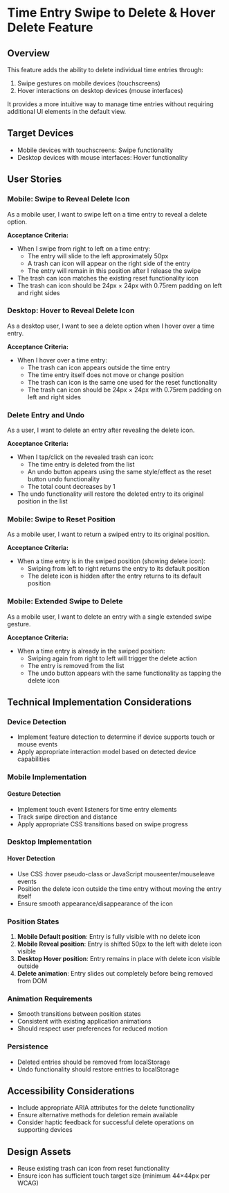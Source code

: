 # Time Entry Swipe to Delete & Hover Delete Feature

## Overview

This feature adds the ability to delete individual time entries through:

1. Swipe gestures on mobile devices (touchscreens)
2. Hover interactions on desktop devices (mouse interfaces)

It provides a more intuitive way to manage time entries without requiring additional UI elements in the default view.

## Target Devices

- Mobile devices with touchscreens: Swipe functionality
- Desktop devices with mouse interfaces: Hover functionality

## User Stories

### Mobile: Swipe to Reveal Delete Icon

As a mobile user, I want to swipe left on a time entry to reveal a delete option.

**Acceptance Criteria:**

- When I swipe from right to left on a time entry:
  - The entry will slide to the left approximately 50px
  - A trash can icon will appear on the right side of the entry
  - The entry will remain in this position after I release the swipe
- The trash can icon matches the existing reset functionality icon
- The trash can icon should be 24px × 24px with 0.75rem padding on left and right sides

### Desktop: Hover to Reveal Delete Icon

As a desktop user, I want to see a delete option when I hover over a time entry.

**Acceptance Criteria:**

- When I hover over a time entry:
  - The trash can icon appears outside the time entry
  - The time entry itself does not move or change position
  - The trash can icon is the same one used for the reset functionality
  - The trash can icon should be 24px × 24px with 0.75rem padding on left and right sides

### Delete Entry and Undo

As a user, I want to delete an entry after revealing the delete icon.

**Acceptance Criteria:**

- When I tap/click on the revealed trash can icon:
  - The time entry is deleted from the list
  - An undo button appears using the same style/effect as the reset button undo functionality
  - The total count decreases by 1
- The undo functionality will restore the deleted entry to its original position in the list

### Mobile: Swipe to Reset Position

As a mobile user, I want to return a swiped entry to its original position.

**Acceptance Criteria:**

- When a time entry is in the swiped position (showing delete icon):
  - Swiping from left to right returns the entry to its default position
  - The delete icon is hidden after the entry returns to its default position

### Mobile: Extended Swipe to Delete

As a mobile user, I want to delete an entry with a single extended swipe gesture.

**Acceptance Criteria:**

- When a time entry is already in the swiped position:
  - Swiping again from right to left will trigger the delete action
  - The entry is removed from the list
  - The undo button appears with the same functionality as tapping the delete icon

## Technical Implementation Considerations

### Device Detection

- Implement feature detection to determine if device supports touch or mouse events
- Apply appropriate interaction model based on detected device capabilities

### Mobile Implementation

#### Gesture Detection

- Implement touch event listeners for time entry elements
- Track swipe direction and distance
- Apply appropriate CSS transitions based on swipe progress

### Desktop Implementation

#### Hover Detection

- Use CSS :hover pseudo-class or JavaScript mouseenter/mouseleave events
- Position the delete icon outside the time entry without moving the entry itself
- Ensure smooth appearance/disappearance of the icon

### Position States

1. **Mobile Default position**: Entry is fully visible with no delete icon
2. **Mobile Reveal position**: Entry is shifted 50px to the left with delete icon visible
3. **Desktop Hover position**: Entry remains in place with delete icon visible outside
4. **Delete animation**: Entry slides out completely before being removed from DOM

### Animation Requirements

- Smooth transitions between position states
- Consistent with existing application animations
- Should respect user preferences for reduced motion

### Persistence

- Deleted entries should be removed from localStorage
- Undo functionality should restore entries to localStorage

## Accessibility Considerations

- Include appropriate ARIA attributes for the delete functionality
- Ensure alternative methods for deletion remain available
- Consider haptic feedback for successful delete operations on supporting devices

## Design Assets

- Reuse existing trash can icon from reset functionality
- Ensure icon has sufficient touch target size (minimum 44×44px per WCAG)
